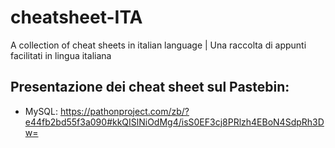 # cheatsheet-ITA
A collection of cheat sheets in italian language | Una raccolta di appunti facilitati in lingua italiana


## Presentazione dei cheat sheet sul Pastebin:

- MySQL: https://pathonproject.com/zb/?e44fb2bd55f3a090#kkQISlNiOdMg4/isS0EF3cj8PRlzh4EBoN4SdpRh3Dw=
